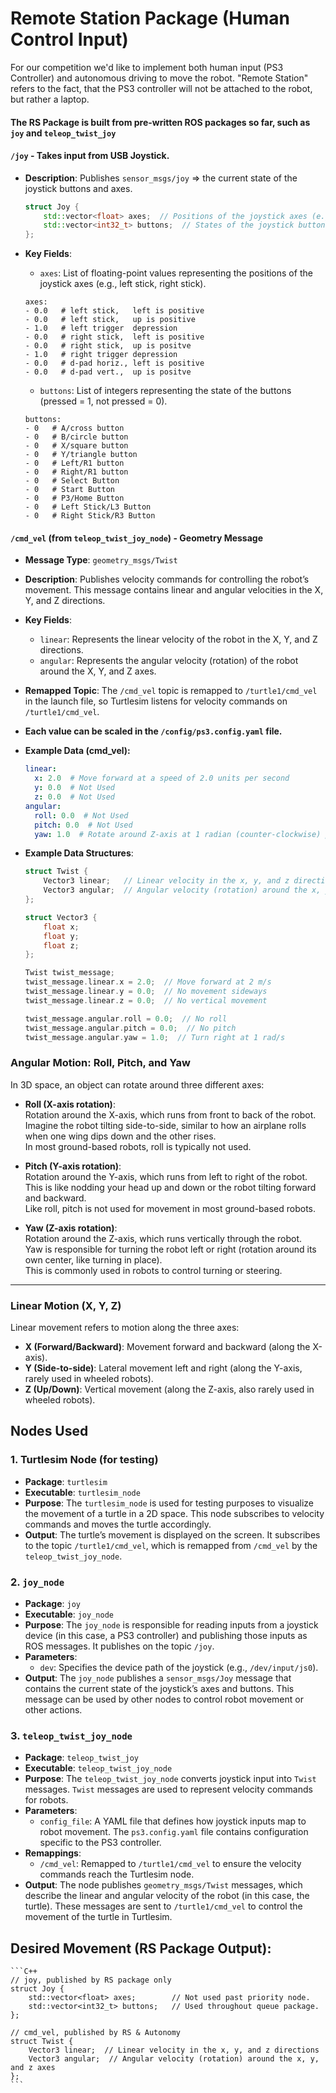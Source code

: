 # Remote Station Package (Human Control Input)

For our competition we'd like to implement both human input (PS3 Controller) and autonomous driving to move the robot. "Remote Station" refers to the fact, that the PS3 controller will not be attached to the robot, but rather a laptop.

#### The RS Package is built from pre-written ROS packages so far, such as `joy` and `teleop_twist_joy`

#### `/joy` - Takes input from USB Joystick.

- **Description**: Publishes `sensor_msgs/joy` => the current state of the joystick buttons and axes.

    ```C++
    struct Joy {
        std::vector<float> axes;  // Positions of the joystick axes (e.g., sticks)
        std::vector<int32_t> buttons;  // States of the joystick buttons (pressed = 1, not pressed = 0)
    };
    ```

- **Key Fields**:
    - `axes`: List of floating-point values representing the positions of the joystick axes (e.g., left stick, right stick).

    ```
    axes:
    - 0.0   # left stick,   left is positive
    - 0.0   # left stick,   up is positive
    - 1.0   # left trigger  depression
    - 0.0   # right stick,  left is positive
    - 0.0   # right stick,  up is positve
    - 1.0   # right trigger depression
    - 0.0   # d-pad horiz., left is positive
    - 0.0   # d-pad vert.,  up is positve
    ```

    - `buttons`: List of integers representing the state of the buttons (pressed = 1, not pressed = 0).

    ```
    buttons:
    - 0   # A/cross button 
    - 0   # B/circle button
    - 0   # X/square button
    - 0   # Y/triangle button
    - 0   # Left/R1 button
    - 0   # Right/R1 button
    - 0   # Select Button
    - 0   # Start Button
    - 0   # P3/Home Button
    - 0   # Left Stick/L3 Button
    - 0   # Right Stick/R3 Button
    ```

#### `/cmd_vel` (from `teleop_twist_joy_node`) - Geometry Message

- **Message Type**: `geometry_msgs/Twist`
- **Description**: Publishes velocity commands for controlling the robot’s movement. This message contains linear and angular velocities in the X, Y, and Z directions.
- **Key Fields**:
    - `linear`: Represents the linear velocity of the robot in the X, Y, and Z directions.
    - `angular`: Represents the angular velocity (rotation) of the robot around the X, Y, and Z axes.
- **Remapped Topic**: The `/cmd_vel` topic is remapped to `/turtle1/cmd_vel` in the launch file, so Turtlesim listens for velocity commands on `/turtle1/cmd_vel`.

- **Each value can be scaled in the `/config/ps3.config.yaml` file.**

- **Example Data (cmd_vel):**

    ```yaml
    linear: 
      x: 2.0  # Move forward at a speed of 2.0 units per second
      y: 0.0  # Not Used
      z: 0.0  # Not Used
    angular: 
      roll: 0.0  # Not Used
      pitch: 0.0  # Not Used
      yaw: 1.0  # Rotate around Z-axis at 1 radian (counter-clockwise) per second
    ```

- **Example Data Structures**:

    ```C++
    struct Twist {
        Vector3 linear;   // Linear velocity in the x, y, and z directions
        Vector3 angular;  // Angular velocity (rotation) around the x, y, and z axes
    };

    struct Vector3 {
        float x;
        float y;
        float z;
    };

    Twist twist_message;
    twist_message.linear.x = 2.0;  // Move forward at 2 m/s
    twist_message.linear.y = 0.0;  // No movement sideways
    twist_message.linear.z = 0.0;  // No vertical movement

    twist_message.angular.roll = 0.0;  // No roll
    twist_message.angular.pitch = 0.0;  // No pitch
    twist_message.angular.yaw = 1.0;  // Turn right at 1 rad/s
    ```

### Angular Motion: Roll, Pitch, and Yaw

In 3D space, an object can rotate around three different axes:

- **Roll (X-axis rotation)**:  
  Rotation around the X-axis, which runs from front to back of the robot.  
  Imagine the robot tilting side-to-side, similar to how an airplane rolls when one wing dips down and the other rises.  
  In most ground-based robots, roll is typically not used.

- **Pitch (Y-axis rotation)**:  
  Rotation around the Y-axis, which runs from left to right of the robot.  
  This is like nodding your head up and down or the robot tilting forward and backward.  
  Like roll, pitch is not used for movement in most ground-based robots.

- **Yaw (Z-axis rotation)**:  
  Rotation around the Z-axis, which runs vertically through the robot.  
  Yaw is responsible for turning the robot left or right (rotation around its own center, like turning in place).  
  This is commonly used in robots to control turning or steering.

---

### Linear Motion (X, Y, Z)

Linear movement refers to motion along the three axes:

- **X (Forward/Backward)**: Movement forward and backward (along the X-axis).
- **Y (Side-to-side)**: Lateral movement left and right (along the Y-axis, rarely used in wheeled robots).
- **Z (Up/Down)**: Vertical movement (along the Z-axis, also rarely used in wheeled robots).


## Nodes Used

### 1. Turtlesim Node (for testing)

- **Package**: `turtlesim`
- **Executable**: `turtlesim_node`
- **Purpose**: The `turtlesim_node` is used for testing purposes to visualize the movement of a turtle in a 2D space. This node subscribes to velocity commands and moves the turtle accordingly.
- **Output**: The turtle’s movement is displayed on the screen. It subscribes to the topic `/turtle1/cmd_vel`, which is remapped from `/cmd_vel` by the `teleop_twist_joy_node`.

### 2. `joy_node`

- **Package**: `joy`
- **Executable**: `joy_node`
- **Purpose**: The `joy_node` is responsible for reading inputs from a joystick device (in this case, a PS3 controller) and publishing those inputs as ROS messages. It publishes on the topic `/joy`.
- **Parameters**:
    - `dev`: Specifies the device path of the joystick (e.g., `/dev/input/js0`).
- **Output**: The `joy_node` publishes a `sensor_msgs/Joy` message that contains the current state of the joystick’s axes and buttons. This message can be used by other nodes to control robot movement or other actions.

### 3. `teleop_twist_joy_node`

- **Package**: `teleop_twist_joy`
- **Executable**: `teleop_twist_joy_node`
- **Purpose**: The `teleop_twist_joy_node` converts joystick input into `Twist` messages. `Twist` messages are used to represent velocity commands for robots.
- **Parameters**:
    - `config_file`: A YAML file that defines how joystick inputs map to robot movement. The `ps3.config.yaml` file contains configuration specific to the PS3 controller.
- **Remappings**:
    - `/cmd_vel`: Remapped to `/turtle1/cmd_vel` to ensure the velocity commands reach the Turtlesim node.
- **Output**: The node publishes `geometry_msgs/Twist` messages, which describe the linear and angular velocity of the robot (in this case, the turtle). These messages are sent to `/turtle1/cmd_vel` to control the movement of the turtle in Turtlesim.


## Desired Movement (RS Package Output):

    ```C++
    // joy, published by RS package only
    struct Joy {
        std::vector<float> axes;        // Not used past priority node.
        std::vector<int32_t> buttons;   // Used throughout queue package.
    };

    // cmd_vel, published by RS & Autonomy
    struct Twist {
        Vector3 linear;  // Linear velocity in the x, y, and z directions
        Vector3 angular;  // Angular velocity (rotation) around the x, y, and z axes
    };
    ```